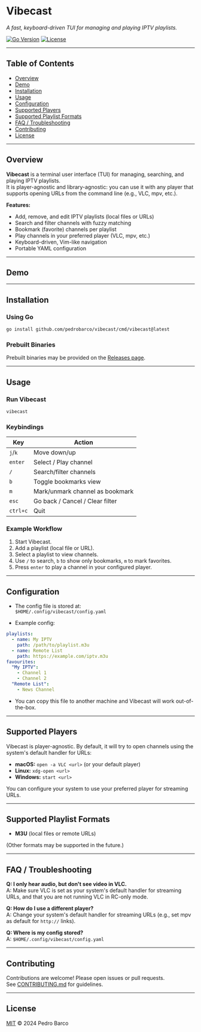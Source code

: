 # Vibecast

*A fast, keyboard-driven TUI for managing and playing IPTV playlists.*

[![Go Version](https://img.shields.io/badge/go-1.22+-blue.svg)](https://golang.org)
[![License](https://img.shields.io/github/license/pedrobarco/vibecast)](./LICENSE)

---

## Table of Contents

- [Overview](#overview)
- [Demo](#demo)
- [Installation](#installation)
- [Usage](#usage)
- [Configuration](#configuration)
- [Supported Players](#supported-players)
- [Supported Playlist Formats](#supported-playlist-formats)
- [FAQ / Troubleshooting](#faq--troubleshooting)
- [Contributing](#contributing)
- [License](#license)

---

## Overview

**Vibecast** is a terminal user interface (TUI) for managing, searching, and playing IPTV playlists.  
It is player-agnostic and library-agnostic: you can use it with any player that supports opening URLs from the command line (e.g., VLC, mpv, etc.).

**Features:**
- Add, remove, and edit IPTV playlists (local files or URLs)
- Search and filter channels with fuzzy matching
- Bookmark (favorite) channels per playlist
- Play channels in your preferred player (VLC, mpv, etc.)
- Keyboard-driven, Vim-like navigation
- Portable YAML configuration

---

## Demo

<!--
![Vibecast Demo](https://user-images.githubusercontent.com/yourusername/vibecast-demo.gif)
-->

---

## Installation

### Using Go

```bash
go install github.com/pedrobarco/vibecast/cmd/vibecast@latest
```

### Prebuilt Binaries

Prebuilt binaries may be provided on the [Releases page](https://github.com/pedrobarco/vibecast/releases).

---

## Usage

### Run Vibecast

```bash
vibecast
```

### Keybindings

| Key         | Action                                 |
|-------------|----------------------------------------|
| `j`/`k`     | Move down/up                           |
| `enter`     | Select / Play channel                  |
| `/`         | Search/filter channels                 |
| `b`         | Toggle bookmarks view                  |
| `m`         | Mark/unmark channel as bookmark        |
| `esc`       | Go back / Cancel / Clear filter        |
| `ctrl+c`    | Quit                                   |

### Example Workflow

1. Start Vibecast.
2. Add a playlist (local file or URL).
3. Select a playlist to view channels.
4. Use `/` to search, `b` to show only bookmarks, `m` to mark favorites.
5. Press `enter` to play a channel in your configured player.

---

## Configuration

- The config file is stored at:  
  `$HOME/.config/vibecast/config.yaml`

- Example config:

```yaml
playlists:
  - name: My IPTV
    path: /path/to/playlist.m3u
  - name: Remote List
    path: https://example.com/iptv.m3u
favourites:
  "My IPTV":
    - Channel 1
    - Channel 2
  "Remote List":
    - News Channel
```

- You can copy this file to another machine and Vibecast will work out-of-the-box.

---

## Supported Players

Vibecast is player-agnostic. By default, it will try to open channels using the system's default handler for URLs:

- **macOS:** `open -a VLC <url>` (or your default player)
- **Linux:** `xdg-open <url>`
- **Windows:** `start <url>`

You can configure your system to use your preferred player for streaming URLs.

---

## Supported Playlist Formats

- **M3U** (local files or remote URLs)

(Other formats may be supported in the future.)

---

## FAQ / Troubleshooting

**Q: I only hear audio, but don't see video in VLC.**  
A: Make sure VLC is set as your system's default handler for streaming URLs, and that you are not running VLC in RC-only mode.

**Q: How do I use a different player?**  
A: Change your system's default handler for streaming URLs (e.g., set mpv as default for `http://` links).

**Q: Where is my config stored?**  
A: `$HOME/.config/vibecast/config.yaml`

---

## Contributing

Contributions are welcome! Please open issues or pull requests.  
See [CONTRIBUTING.md](CONTRIBUTING.md) for guidelines.

---

## License

[MIT](./LICENSE) © 2024 Pedro Barco
